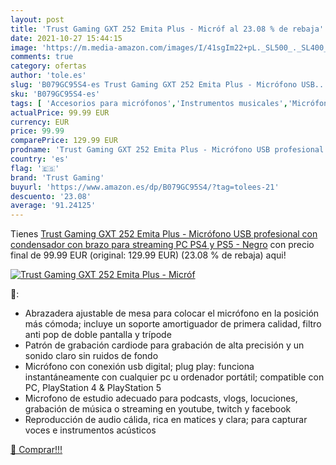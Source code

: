 ```yaml
---
layout: post
title: 'Trust Gaming GXT 252 Emita Plus - Micróf al 23.08 % de rebaja'
date: 2021-10-27 15:44:15
image: 'https://m.media-amazon.com/images/I/41sgIm22+pL._SL500_._SL400_.jpg'
comments: true
category: ofertas
author: 'tole.es'
slug: 'B079GC95S4-es Trust Gaming GXT 252 Emita Plus - Micrófono USB...'
sku: 'B079GC95S4-es'
tags: [ 'Accesorios para micrófonos','Instrumentos musicales','Micrófonos','Soportes y pies para micrófonos','ps4','ps5','trust gaming', ]
actualPrice: 99.99 EUR
currency: EUR
price: 99.99
comparePrice: 129.99 EUR
prodname: 'Trust Gaming GXT 252 Emita Plus - Micrófono USB profesional  con condensador  con brazo para streaming  PC  PS4 y PS5 - Negro'
country: 'es'
flag: '🇪🇸'
brand: 'Trust Gaming'
buyurl: 'https://www.amazon.es/dp/B079GC95S4/?tag=tolees-21'
descuento: '23.08'
average: '91.24125'
---
```


Tienes [Trust Gaming GXT 252 Emita Plus - Micrófono USB profesional  con condensador  con brazo para streaming  PC  PS4 y PS5 - Negro](https://www.amazon.es/dp/B079GC95S4/?tag=tolees-21) con precio final de  99.99 EUR (original: 129.99 EUR) (23.08 %  de rebaja) aqui!

[![Trust Gaming GXT 252 Emita Plus - Micróf](https://m.media-amazon.com/images/I/41sgIm22+pL._SL500_._SL400_.jpg)](https://www.amazon.es/dp/B079GC95S4/?tag=tolees-21)

🔎:

- Abrazadera ajustable de mesa para colocar el micrófono en la posición más cómoda; incluye un soporte amortiguador de primera calidad, filtro anti pop de doble pantalla y trípode
- Patrón de grabación cardiode para grabación de alta precisión y un sonido claro sin ruidos de fondo
- Micrófono con conexión usb digital; plug play: funciona instantáneamente con cualquier pc u ordenador portátil; compatible con PC, PlayStation 4 & PlayStation 5
- Microfono de estudio adecuado para podcasts, vlogs, locuciones, grabación de música o streaming en youtube, twitch y facebook
- Reproducción de audio cálida, rica en matices y clara; para capturar voces e instrumentos acústicos

[🛒 Comprar!!!](https://www.amazon.es/dp/B079GC95S4/?tag=tolees-21)
